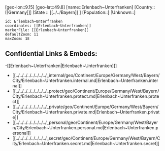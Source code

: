 ﻿---
location: [49.8,9.15]
mapzoom: [7,12] 
mapmarker: city 
type: City
tags:
- geo/City


SpocWebEntityId: 30057
isDeleted: false
confidential: public

---
[geo-lon::9.15]
[geo-lat::49.8]
[name::Erlenbach~Unterfranken]
[Country::[[Germany]]]
[State :: [[../../Bayern]] ]
[Population::]
[Unknown::]


```leaflet
id: Erlenbach~Unterfranken
coordinates: [[Erlenbach~Unterfranken]]
markerFile: [[Erlenbach~Unterfranken]]
defaultZoom: 11 
maxZoom: 18
```


## Confidential Links & Embeds: 
-[[Erlenbach~Unterfranken|Erlenbach~Unterfranken]]] 
- [[../../../../../../../../_internal/geo/Continent/Europe/Germany/West/Bayern/City/Erlenbach~Unterfranken.internal.md|Erlenbach~Unterfranken.internal]] 
- [[../../../../../../../../_protect/geo/Continent/Europe/Germany/West/Bayern/City/Erlenbach~Unterfranken.protect.md|Erlenbach~Unterfranken.protect]] 
- [[../../../../../../../../_private/geo/Continent/Europe/Germany/West/Bayern/City/Erlenbach~Unterfranken.private.md|Erlenbach~Unterfranken.private]] 
- [[../../../../../../../../_personal/geo/Continent/Europe/Germany/West/Bayern/City/Erlenbach~Unterfranken.personal.md|Erlenbach~Unterfranken.personal]] 
- [[../../../../../../../../_secret/geo/Continent/Europe/Germany/West/Bayern/City/Erlenbach~Unterfranken.secret.md|Erlenbach~Unterfranken.secret]] 
